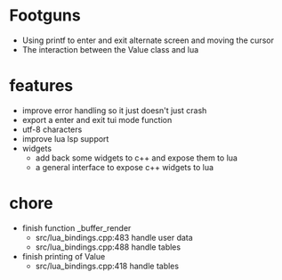 # Footguns
* Using printf to enter and exit alternate screen and moving the cursor
* The interaction between the Value class and lua

# features
* improve error handling so it just doesn't just crash
* export a enter and exit tui mode function
* utf-8 characters
* improve lua lsp support
* widgets
    * add back some widgets to c++ and expose them to lua
    * a general interface to expose c++ widgets to lua

# chore 
* finish function _buffer_render
    * src/lua_bindings.cpp:483 handle user data
    * src/lua_bindings.cpp:488 handle tables
* finish printing of Value 
    * src/lua_bindings.cpp:418 handle tables

